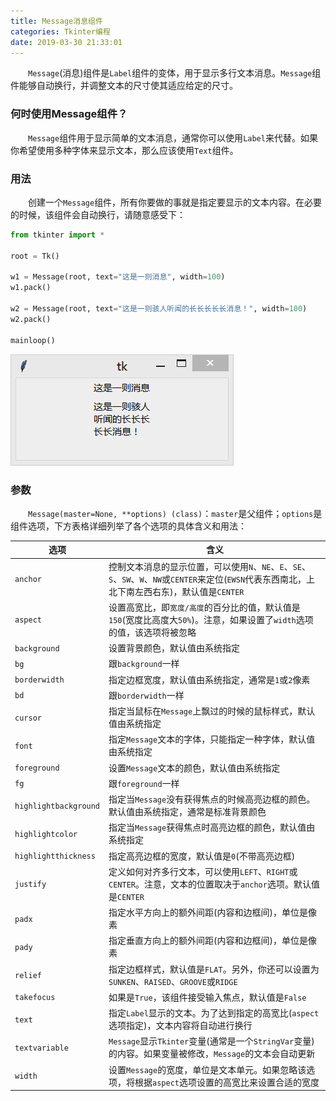 ```yaml
---
title: Message消息组件
categories: Tkinter编程
date: 2019-03-30 21:33:01
---
```

&emsp;&emsp;`Message`(消息)组件是`Label`组件的变体，用于显示多行文本消息。`Message`组件能够自动换行，并调整文本的尺寸使其适应给定的尺寸。<!-- more -->

### 何时使用Message组件？

&emsp;&emsp;`Message`组件用于显示简单的文本消息，通常你可以使用`Label`来代替。如果你希望使用多种字体来显示文本，那么应该使用`Text`组件。

### 用法

&emsp;&emsp;创建一个`Message`组件，所有你要做的事就是指定要显示的文本内容。在必要的时候，该组件会自动换行，请随意感受下：

``` python
from tkinter import *

root = Tk()

w1 = Message(root, text="这是一则消息", width=100)
w1.pack()

w2 = Message(root, text="这是一则骇人听闻的长长长长长消息！", width=100)
w2.pack()

mainloop()
```

<img src="./Message消息组件/1.png">

### 参数

&emsp;&emsp;`Message(master=None, **options) (class)`：`master`是父组件；`options`是组件选项，下方表格详细列举了各个选项的具体含义和用法：

选项                  | 含义
----------------------|----------
`anchor`              | 控制文本消息的显示位置，可以使用`N`、`NE`、`E`、`SE`、`S`、`SW`、`W`、`NW`或`CENTER`来定位(`EWSN`代表东西南北，上北下南左西右东)，默认值是`CENTER`
`aspect`              | 设置高宽比，即`宽度/高度`的百分比的值，默认值是`150`(宽度比高度大`50%`)。注意，如果设置了`width`选项的值，该选项将被忽略
`background`          | 设置背景颜色，默认值由系统指定
`bg`                  | 跟`background`一样
`borderwidth`         | 指定边框宽度，默认值由系统指定，通常是`1`或`2`像素
`bd`                  | 跟`borderwidth`一样
`cursor`              | 指定当鼠标在`Message`上飘过的时候的鼠标样式，默认值由系统指定
`font`                | 指定`Message`文本的字体，只能指定一种字体，默认值由系统指定
`foreground`          | 设置`Message`文本的颜色，默认值由系统指定
`fg`                  | 跟`foreground`一样
`highlightbackground` | 指定当`Message`没有获得焦点的时候高亮边框的颜色。默认值由系统指定，通常是标准背景颜色
`highlightcolor`      | 指定当`Message`获得焦点时高亮边框的颜色，默认值由系统指定
`highlightthickness`  | 指定高亮边框的宽度，默认值是`0`(不带高亮边框)
`justify`             | 定义如何对齐多行文本，可以使用`LEFT`、`RIGHT`或`CENTER`。注意，文本的位置取决于`anchor`选项。默认值是`CENTER`
`padx`                | 指定水平方向上的额外间距(内容和边框间)，单位是像素
`pady`                | 指定垂直方向上的额外间距(内容和边框间)，单位是像素
`relief`              | 指定边框样式，默认值是`FLAT`。另外，你还可以设置为`SUNKEN`、`RAISED`、`GROOVE`或`RIDGE`
`takefocus`           | 如果是`True`，该组件接受输入焦点，默认值是`False`
`text`                | 指定`Label`显示的文本。为了达到指定的高宽比(`aspect`选项指定)，文本内容将自动进行换行
`textvariable`        | `Message`显示`Tkinter`变量(通常是一个`StringVar`变量)的内容。如果变量被修改，`Message`的文本会自动更新
`width`               | 设置`Message`的宽度，单位是文本单元。如果忽略该选项，将根据`aspect`选项设置的高宽比来设置合适的宽度